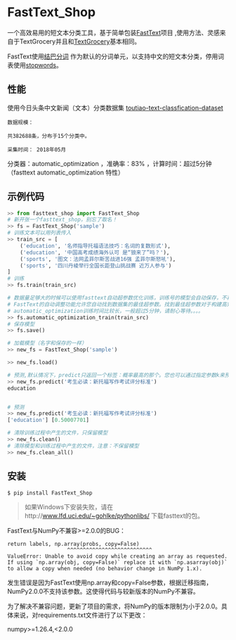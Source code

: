 FastText_Shop
===========

一个高效易用的短文本分类工具，基于简单包装[FastText](https://fasttext.cc/)项目
,使用方法、灵感来自于TextGrocery并且和[TextGrocery](https://github.com/2shou/TextGrocery)基本相同。

FastText使用[结巴分词](https://github.com/fxsjy/jieba)
作为默认的分词单元，以支持中文的短文本分类，停用词表使用[stopwords](https://github.com/goto456/stopwords/tree/master)。

性能
----
使用今日头条中文新闻（文本）分类数据集 [toutiao-text-classfication-dataset](https://github.com/BenDerPan/toutiao-text-classfication-dataset)

    数据规模：

    共382688条，分布于15个分类中。

    采集时间： 2018年05月

分类器：automatic_optimization ，准确率：83% ，计算时间：超过5分钟（fasttext automatic_optimization 特性）


示例代码
-------

```python
>> from fasttext_shop import FastText_Shop
# 新开张一个fasttext_shop，别忘了取名！
>> fs = FastText_Shop('sample')
# 训练文本可以用列表传入
>> train_src = [
    ('education', '名师指导托福语法技巧：名词的复数形式'),
    ('education', '中国高考成绩海外认可 是“狼来了”吗？'),
    ('sports', '图文：法网孟菲尔斯苦战进16强 孟菲尔斯怒吼'),
    ('sports', '四川丹棱举行全国长距登山挑战赛 近万人参与')
]
# 训练
>> fs.train(train_src)

# 数据量足够大的时候可以使用fasttext自动超参数优化训练，训练号的模型会自动保存，不再需要 fs.save()
# FastText的自动调整功能允许您自动找到数据集的最佳超参数。找到最佳超参数对于构建高效模型至关重要，然而，手动搜索最佳超参数是困难的，参数是依赖的，每个参数的效果因数据集而异。
# automatic_optimization训练时间比较长，一般超过5分钟，请耐心等待。。。。
>> fs.automatic_optimization_train(train_src)
# 保存模型
>> fs.save()

# 加载模型（名字和保存的一样）
>> new_fs = FastText_Shop('sample')

>> new_fs.load()

# 预测,默认情况下，predict只返回一个标签：概率最高的那个。您也可以通过指定参数k来预测多个标签
>> new_fs.predict('考生必读：新托福写作考试评分标准')
education


# 预测
>> new_fs.predict('考生必读：新托福写作考试评分标准')
['education'] [0.50007701]

# 清除训练过程中产生的文件，只保留模型
>> new_fs.clean()
# 清除模型和训练过程中产生的文件，注意：不保留模型
>> new_fs.clean_all()


```

安装
----

    $ pip install FastText_Shop

> 如果Windows下安装失败，请在http://www.lfd.uci.edu/~gohlke/pythonlibs/  下载fasttext的包。

FastText与NumPy不兼容>=2.0.0的BUG：
```
return labels, np.array(probs, copy=False)
                   ^^^^^^^^^^^^^^^^^^^^^^^^^^^
ValueError: Unable to avoid copy while creating an array as requested.
If using `np.array(obj, copy=False)` replace it with `np.asarray(obj)` to allow a copy when needed (no behavior change in NumPy 1.x).
```
发生错误是因为FastText使用np.array和copy=False参数，根据迁移指南，NumPy2.0.0不支持该参数。这使得代码与较新版本的NumPy不兼容。

为了解决不兼容问题，更新了项目的需求，将NumPy的版本限制为小于2.0.0。具体来说，对requirements.txt文件进行了以下更改：

numpy>=1.26.4,<2.0.0


